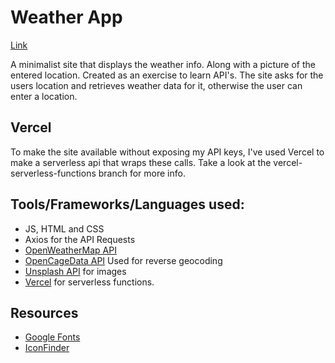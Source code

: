 # Weather App

[Link](https://weather-app.renv123.vercel.app/)

A minimalist site that displays the weather info. Along with a picture
of the entered location. Created as an exercise to learn API's.
The site asks for the users location and retrieves weather data for it,
otherwise the user can enter a location.

## Vercel
To make the site available without exposing my API keys, I've used Vercel
to make a serverless api that wraps these calls. Take a look at the 
vercel-serverless-functions branch for more info.



## Tools/Frameworks/Languages used:
 * JS, HTML and CSS
 * Axios for the API Requests
 * [OpenWeatherMap API](https://openweathermap.org/)
 * [OpenCageData API](https://opencagedata.com/) Used for reverse geocoding
 * [Unsplash API](https://unsplash.com/) for images
 * [Vercel](https://vercel.com) for serverless functions.

## Resources
 * [Google Fonts](https://fonts.google.com/)
 * [IconFinder](https://www.iconfinder.com/)


